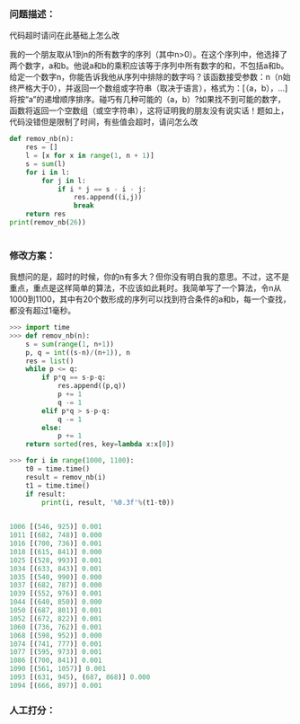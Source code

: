 ### 问题描述：
<p>代码超时请问在此基础上怎么改</p>
我的一个朋友取从1到n的所有数字的序列（其中n>0）。在这个序列中，他选择了两个数字，a和b。他说a和b的乘积应该等于序列中所有数字的和，不包括a和b。给定一个数字n，你能告诉我他从序列中排除的数字吗？该函数接受参数：n（n始终严格大于0），并返回一个数组或字符串（取决于语言），格式为：[（a，b），…]将按“a”的递增顺序排序。碰巧有几种可能的（a，b）?如果找不到可能的数字，函数将返回一个空数组（或空字符串），这将证明我的朋友没有说实话！题如上，代码没错但是限制了时间，有些值会超时，请问怎么改

```python
def remov_nb(n):
    res = []
    l = [x for x in range(1, n + 1)]
    s = sum(l)
    for i in l:
        for j in l:
            if i * j == s - i - j:
                res.append((i,j))
                break
    return res
print(remov_nb(26))
 
```

### 修改方案：
我想问的是，超时的时候，你的n有多大？但你没有明白我的意思。不过，这不是重点，重点是这样简单的算法，不应该如此耗时。我简单写了一个算法，令n从1000到1100，其中有20个数形成的序列可以找到符合条件的a和b，每一个查找，都没有超过1毫秒。

```python
>>> import time
>>> def remov_nb(n):
    s = sum(range(1, n+1))
    p, q = int((s-n)/(n+1)), n
    res = list()
    while p <= q:
        if p*q == s-p-q:
            res.append((p,q))
            p += 1
            q -= 1
        elif p*q > s-p-q:
            q -= 1
        else:
            p += 1
    return sorted(res, key=lambda x:x[0])

>>> for i in range(1000, 1100):
    t0 = time.time()
    result = remov_nb(i)
    t1 = time.time()
    if result:
        print(i, result, '%0.3f'%(t1-t0))

        
1006 [(546, 925)] 0.001
1011 [(682, 748)] 0.000
1016 [(700, 736)] 0.001
1018 [(615, 841)] 0.000
1025 [(528, 993)] 0.001
1034 [(633, 843)] 0.001
1035 [(540, 990)] 0.000
1037 [(682, 787)] 0.000
1039 [(552, 976)] 0.001
1044 [(640, 850)] 0.000
1050 [(687, 801)] 0.001
1052 [(672, 822)] 0.001
1060 [(736, 762)] 0.001
1068 [(598, 952)] 0.000
1074 [(741, 777)] 0.001
1077 [(595, 973)] 0.001
1086 [(700, 841)] 0.001
1090 [(561, 1057)] 0.001
1093 [(631, 945), (687, 868)] 0.000
1094 [(666, 897)] 0.001

```

### 人工打分：
